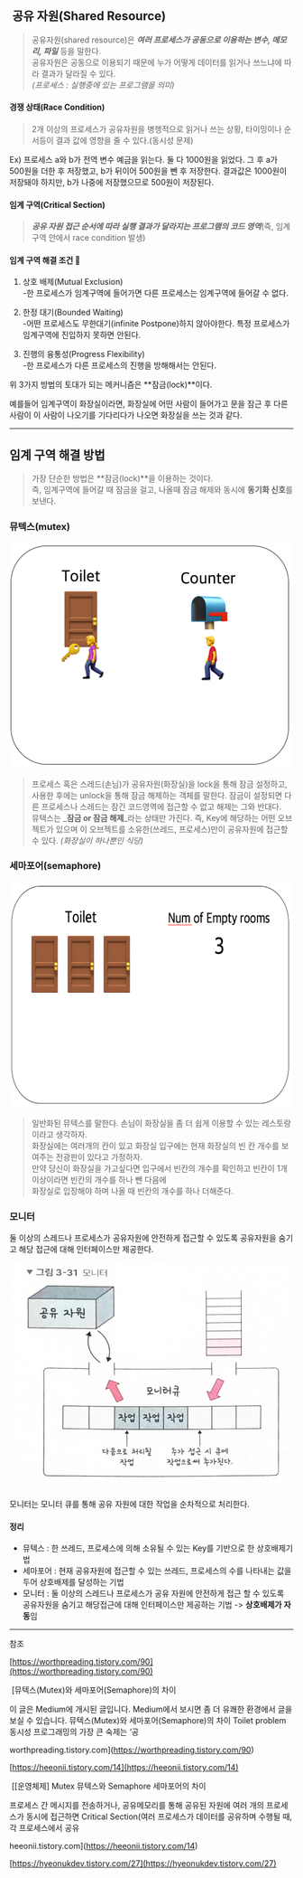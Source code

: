 ##  **공유 자원(Shared Resource)**

> 공유자원(shared resource)은 _**여러 프로세스가 공동으로 이용하는 변수, 메모리, 파일**_ 등을 말한다.  
> 공유자원은 공동으로 이용되기 때문에 누가 어떻게 데이터를 읽거나 쓰느냐에 따라 결과가 달라질 수 있다.  
> _(프로세스 : 실행중에 있는 프로그램을 의미)_

#### **경쟁 상태(Race Condition)**

> 2개 이상의 프로세스가 공유자원을 병행적으로 읽거나 쓰는 상황, 타이밍이나 순서등이 결과 값에 영향을 줄 수 있다.(동시성 문제)

Ex) 프로세스 a와 b가 전역 변수 예금을 읽는다. 둘 다 1000원을 읽었다. 그 후 a가 500원을 더한 후 저장했고, b가 뒤이어 500원을 뺀 후 저장한다. 결과값은 1000원이 저장돼야 하지만, b가 나중에 저장했으므로 500원이 저장된다.

#### **임계 구역(Critical Section)**

> _**공유 자원 접근 순서에 따라 실행 결과가 달라지는 프로그램의 코드 영역**_(즉, 임계 구역 안에서 race condition 발생)

#### **임계 구역 해결 조건** 

1.  상호 배제(Mutual Exclusion)  
    \-한 프로세스가 임계구역에 들어가면 다른 프로세스는 임계구역에 들어갈 수 없다.  
      
    
2.  한정 대기(Bounded Waiting)  
    \-어떤 프로세스도 무한대기(infinite Postpone)하지 않아야한다. 특정 프로세스가 임계구역에 진입하지 못하면 안된다.  
      
    
3.  진행의 융통성(Progress Flexibility)  
    \-한 프로세스가 다른 프로세스의 진행을 방해해서는 안된다.

위 3가지 방법의 토대가 되는 메커니즘은 **잠금(lock)**이다.

예를들어 임계구역이 화장실이라면, 화장실에 어떤 사람이 들어가고 문을 잠근 후 다른 사람이 이 사람이 나오기를 기다리다가 나오면 화장실을 쓰는 것과 같다.

---

## **임계 구역 해결 방법**

> 가장 단순한 방법은 **잠금(lock)**을 이용하는 것이다.  
> 즉, 임계구역에 들어갈 때 잠금을 걸고, 나올때 잠금 해제와 동시에 **동기화 신호**를 보낸다.

### **뮤텍스(mutex)**

<img src="images/mutex.png" width="500" height="400">

> 프로세스 혹은 스레드(손님)가 공유자원(화장실)을 lock을 통해 잠금 설정하고, 사용한 후에는 unlock을 통해 잠금 해제하는 객체를 말한다. 잠금이 설정되면 다른 프로세스나 스레드는 잠긴 코드영역에 접근할 수 없고 해제는 그와 반대다.  
> 뮤텍스는 _**잠금 or 잠금 해제**_라는 상태만 가진다. 즉, Key에 해당하는 어떤 오브젝트가 있으며 이 오브젝트를 소유한(쓰레드, 프로세스)만이 공유자원에 접근할 수 있다. _(화장실이 하나뿐인 식당)_

### **세마포어(semaphore)**

<img src="images/semaphore.png" width="500" height="400">

> 일반화된 뮤텍스를 말한다. 손님이 화장실을 좀 더 쉽게 이용할 수 있는 레스토랑이라고 생각하자.  
> 화장실에는 여러개의 칸이 있고 화장실 입구에는 현재 화장실의 빈 칸 개수를 보여주는 전광판이 있다고 가정하자.  
> 만약 당신이 화장실을 가고싶다면 입구에서 빈칸의 개수를 확인하고 빈칸이 1개 이상이라면 빈칸의 개수를 하나 뺀 다음에  
> 화장실로 입장해야 하며 나올 때 빈칸의 개수를 하나 더해준다. 

### **모니터**

둘 이상의 스레드나 프로세스가 공유자원에 안전하게 접근할 수 있도록 공유자원을 숨기고 해당 접근에 대해 인터페이스만 제공한다.

<img src="images/monitor.png" width="500" height="400">

모니터는 모니터 큐를 통해 공유 자원에 대한 작업을 순차적으로 처리한다.

#### 정리

-   뮤텍스 : 한 쓰레드, 프로세스에 의해 소유될 수 있는 Key를 기반으로 한 상호배제기법
-   세마포어 : 현재 공유자원에 접근할 수 있는 쓰레드, 프로세스의 수를 나타내는 값을 두어 상호배제를 달성하는 기법
-   모니터 : 둘 이상의 스레드나 프로세스가 공유 자원에 안전하게 접근 할 수 있도록 공유자원을 숨기고 해당접근에 대해 인터페이스만 제공하는 기법 -> **상호배제가 자동**임

---

참조

[https://worthpreading.tistory.com/90](https://worthpreading.tistory.com/90)

 [뮤텍스(Mutex)와 세마포어(Semaphore)의 차이

이 글은 Medium에 개시된 글입니다. Medium에서 보시면 좀 더 유쾌한 환경에서 글을 보실 수 있습니다. 뮤텍스(Mutex)와 세마포어(Semaphore)의 차이 Toilet problem 동시성 프로그래밍의 가장 큰 숙제는 ‘공

worthpreading.tistory.com](https://worthpreading.tistory.com/90)

[https://heeonii.tistory.com/14](https://heeonii.tistory.com/14)

 [\[운영체제\] Mutex 뮤텍스와 Semaphore 세마포어의 차이

프로세스 간 메시지를 전송하거나, 공유메모리를 통해 공유된 자원에 여러 개의 프로세스가 동시에 접근하면 Critical Section(여러 프로세스가 데이터를 공유하며 수행될 때, 각 프로세스에서 공유

heeonii.tistory.com](https://heeonii.tistory.com/14)

[https://hyeonukdev.tistory.com/27](https://hyeonukdev.tistory.com/27)
